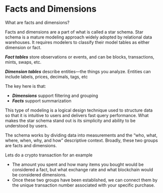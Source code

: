 # Facts and Dimensions

What are facts and dimensions?

Facts and dimensions are a part of what is called a star schema. Star schema is a mature modeling approach widely adopted by relational data warehouses. It requires modelers to classify their model tables as either dimension or fact.

_**Fact tables**_ store observations or events, and can be blocks, transactions, mints, swaps, etc.

_**Dimension tables**_ describe entities—the things you analyze. Entities can include labels, prices, decimals, tags, etc

The key here is that:

* _**Dimensions**_ support filtering and grouping
* _**Facts**_ support summarization

This type of modeling is a logical design technique used to structure data so that it is intuitive to users and delivers fast query performance. What makes the star schema stand out is its simplicity and ability to be understood by users.

The schema works by dividing data into measurements and the “who, what, where, when, why, and how” descriptive context. Broadly, these two groups are facts and dimensions.

Lets do a crypto transaction for an example

* The amount you spent and how many items you bought would be considered a fact, but what exchange rate and what blockchain would be considered dimensions.
* Once these two groups have been established, we can connect them by the unique transaction number associated with your specific purchase.
